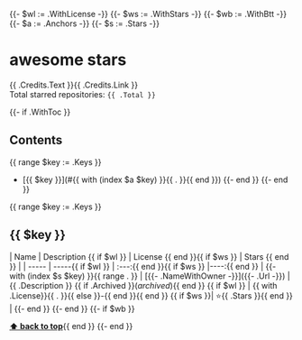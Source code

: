 {{- $wl := .WithLicense -}}
{{- $ws := .WithStars -}}
{{- $wb := .WithBtt -}}
{{- $a := .Anchors -}}
{{- $s := .Stars -}}
# awesome stars

{{ .Credits.Text }}{{ .Credits.Link }}  
Total starred repositories: `{{ .Total }}`

{{- if .WithToc }}
## Contents
{{ range $key := .Keys }}
  - [{{ $key }}](#{{ with (index $a $key) }}{{ . }}{{ end }})
{{- end }}
{{- end }}


{{ range $key := .Keys }}
## {{ $key }}
| Name  | Description {{ if $wl }} | License {{ end }}{{ if $ws }} | Stars {{ end }} |
| ----- | -----{{ if $wl }} | :---:{{ end }}{{ if $ws }} |----:{{ end }} |
{{- with (index $s $key) }}{{ range . }}
| [{{- .NameWithOwner -}}]({{- .Url -}}) | {{ .Description }} {{ if .Archived }}(*archived*){{ end }} {{ if $wl }} | {{ with .License}}{{ . }}{{ else }}-{{ end }}{{ end }} {{ if $ws }}| ⭐️{{ .Stars }}{{ end }} |
{{- end }}
{{- end }}
{{- if $wb }} 

**[⬆ back to top](#contents)**{{ end }}
{{- end }}
